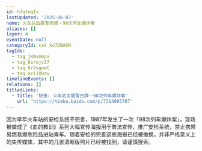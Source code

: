 ```yaml
---
id: h7qteq1x
lastUpdated: '2025-06-07'
name: 火车站血腥警告牌・98次列车爆炸案
aliases: []
layer: 4
eventDate: null
categoryId: cat_ko7DBA6N
tagIds:
  - tag_jKWvm6pa
  - tag_6irejv37
  - tag_6rVsgwwC
  - tag_aci1X8zw
timelineEvents: []
relations: []
titledLinks:
  - title: '链接: 火车站血腥警告牌・98次列车爆炸案'
    url: 'https://tieba.baidu.com/p/7314095787'
---
```

因为早年火车站的安检系统不完善，1987年发生了一次「98次列车爆炸案」，现场被做成了《血的教训》系列大幅宣传海报用于普法宣传、推广安检系统，禁止携带易燃易爆危险品进站乘车。随着安检的完善这些海报已经被撤换。并非严格意义上的失传媒体，其中的几张清晰版照片已经被找到，请谨慎搜索。
